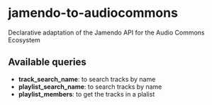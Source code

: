 # jamendo-to-audiocommons
Declarative adaptation of the Jamendo API for the Audio Commons Ecosystem

## Available queries

- **track_search_name**: to search tracks by name
- **playlist_search_name**: to search tracks by name
- **playlist_members**: to get the tracks in a plalist